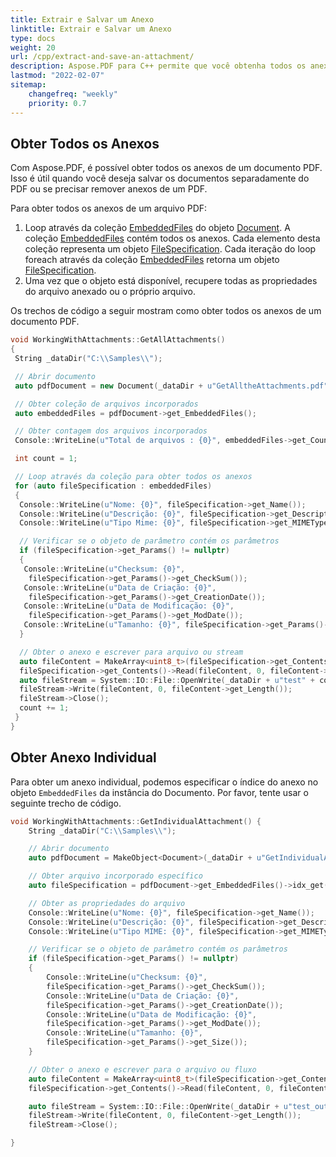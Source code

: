 ```yaml
---
title: Extrair e Salvar um Anexo
linktitle: Extrair e Salvar um Anexo
type: docs
weight: 20
url: /cpp/extract-and-save-an-attachment/
description: Aspose.PDF para C++ permite que você obtenha todos os anexos de um documento PDF. Além disso, você pode obter um anexo individual do seu documento.
lastmod: "2022-02-07"
sitemap:
    changefreq: "weekly"
    priority: 0.7
---
```


## Obter Todos os Anexos

Com Aspose.PDF, é possível obter todos os anexos de um documento PDF. Isso é útil quando você deseja salvar os documentos separadamente do PDF ou se precisar remover anexos de um PDF.

Para obter todos os anexos de um arquivo PDF:

1. Loop através da coleção [EmbeddedFiles](https://reference.aspose.com/pdf/cpp/class/aspose.pdf.embedded_file_collection) do objeto [Document](https://reference.aspose.com/pdf/cpp/class/aspose.pdf.document). A coleção [EmbeddedFiles](https://reference.aspose.com/pdf/cpp/class/aspose.pdf.embedded_file_collection) contém todos os anexos. Cada elemento desta coleção representa um objeto [FileSpecification](https://reference.aspose.com/pdf/cpp/class/aspose.pdf.file_specification). Cada iteração do loop foreach através da coleção [EmbeddedFiles](https://reference.aspose.com/pdf/cpp/class/aspose.pdf.embedded_file_collection) retorna um objeto [FileSpecification](https://reference.aspose.com/pdf/cpp/class/aspose.pdf.file_specification). 
1. Uma vez que o objeto está disponível, recupere todas as propriedades do arquivo anexado ou o próprio arquivo.

Os trechos de código a seguir mostram como obter todos os anexos de um documento PDF.

```cpp
void WorkingWithAttachments::GetAllAttachments()
{
 String _dataDir("C:\\Samples\\");

 // Abrir documento
 auto pdfDocument = new Document(_dataDir + u"GetAlltheAttachments.pdf");

 // Obter coleção de arquivos incorporados
 auto embeddedFiles = pdfDocument->get_EmbeddedFiles();

 // Obter contagem dos arquivos incorporados
 Console::WriteLine(u"Total de arquivos : {0}", embeddedFiles->get_Count());

 int count = 1;

 // Loop através da coleção para obter todos os anexos
 for (auto fileSpecification : embeddedFiles)
 {
  Console::WriteLine(u"Nome: {0}", fileSpecification->get_Name());
  Console::WriteLine(u"Descrição: {0}", fileSpecification->get_Description());
  Console::WriteLine(u"Tipo Mime: {0}", fileSpecification->get_MIMEType());

  // Verificar se o objeto de parâmetro contém os parâmetros
  if (fileSpecification->get_Params() != nullptr)
  {
   Console::WriteLine(u"Checksum: {0}",
    fileSpecification->get_Params()->get_CheckSum());
   Console::WriteLine(u"Data de Criação: {0}",
    fileSpecification->get_Params()->get_CreationDate());
   Console::WriteLine(u"Data de Modificação: {0}",
    fileSpecification->get_Params()->get_ModDate());
   Console::WriteLine(u"Tamanho: {0}", fileSpecification->get_Params()->get_Size());
  }

  // Obter o anexo e escrever para arquivo ou stream
  auto fileContent = MakeArray<uint8_t>(fileSpecification->get_Contents()->get_Length());
  fileSpecification->get_Contents()->Read(fileContent, 0, fileContent->get_Length());
  auto fileStream = System::IO::File::OpenWrite(_dataDir + u"test" + count + u"_out.txt");
  fileStream->Write(fileContent, 0, fileContent->get_Length());
  fileStream->Close();
  count += 1;
 }
}
```
## Obter Anexo Individual

Para obter um anexo individual, podemos especificar o índice do anexo no objeto `EmbeddedFiles` da instância do Documento. Por favor, tente usar o seguinte trecho de código.

```cpp
void WorkingWithAttachments::GetIndividualAttachment() {
    String _dataDir("C:\\Samples\\");

    // Abrir documento
    auto pdfDocument = MakeObject<Document>(_dataDir + u"GetIndividualAttachment.pdf");

    // Obter arquivo incorporado específico
    auto fileSpecification = pdfDocument->get_EmbeddedFiles()->idx_get(1);

    // Obter as propriedades do arquivo
    Console::WriteLine(u"Nome: {0}", fileSpecification->get_Name());
    Console::WriteLine(u"Descrição: {0}", fileSpecification->get_Description());
    Console::WriteLine(u"Tipo MIME: {0}", fileSpecification->get_MIMEType());

    // Verificar se o objeto de parâmetro contém os parâmetros
    if (fileSpecification->get_Params() != nullptr)
    {
        Console::WriteLine(u"Checksum: {0}",
        fileSpecification->get_Params()->get_CheckSum());
        Console::WriteLine(u"Data de Criação: {0}",
        fileSpecification->get_Params()->get_CreationDate());
        Console::WriteLine(u"Data de Modificação: {0}",
        fileSpecification->get_Params()->get_ModDate());
        Console::WriteLine(u"Tamanho: {0}",
        fileSpecification->get_Params()->get_Size());
    }

    // Obter o anexo e escrever para o arquivo ou fluxo
    auto fileContent = MakeArray<uint8_t>(fileSpecification->get_Contents()->get_Length());
    fileSpecification->get_Contents()->Read(fileContent, 0, fileContent->get_Length());

    auto fileStream = System::IO::File::OpenWrite(_dataDir + u"test_out.txt");
    fileStream->Write(fileContent, 0, fileContent->get_Length());
    fileStream->Close();

}
```